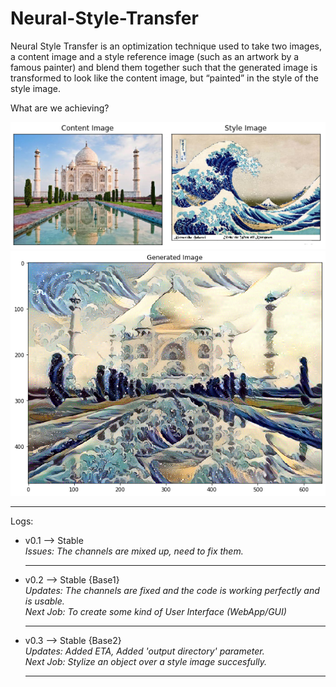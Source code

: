 # Neural-Style-Transfer
Neural Style Transfer is an optimization technique used to take two images, a content image and a style reference image (such as an artwork by a famous painter) and blend them together such that the generated image is transformed to look like the content image, but “painted” in the style of the style image.

What are we achieving?

![](input.PNG)
![](output.png)

<hr>
Logs:

- v0.1 --> Stable<br>
  <i>Issues: The channels are mixed up, need to fix them.</i>
  <hr>

- v0.2 --> Stable {Base1}<br>
  <i>Updates: The channels are fixed and the code is working perfectly and is usable.<br>
     Next Job: To create some kind of User Interface (WebApp/GUI)
  </i>
  <hr>
  
- v0.3 --> Stable {Base2}<br>
  <i>Updates: Added ETA, Added 'output directory' parameter.<br>
     Next Job: Stylize an object over a style image succesfully.
  </i>
  <hr>
